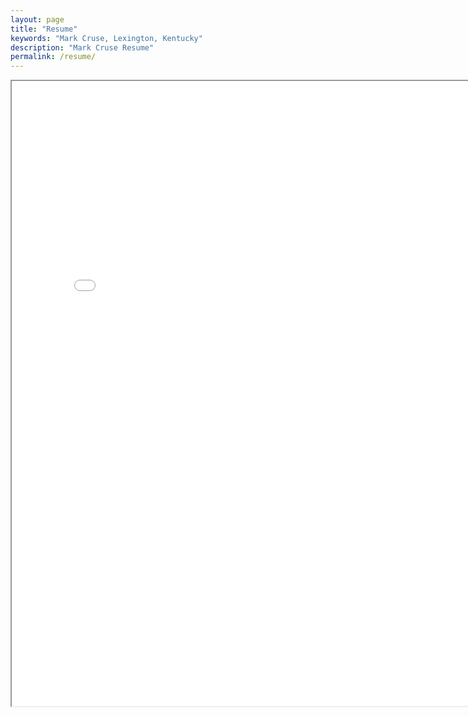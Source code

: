 ```yaml
---
layout: page
title: "Resume"
keywords: "Mark Cruse, Lexington, Kentucky"
description: "Mark Cruse Resume"
permalink: /resume/
---
```

<iframe src="/resume.pdf" width="800px" height="1000px"></iframe>

